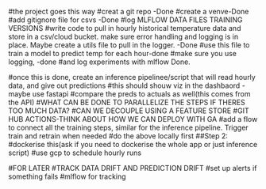 #the project goes this way
#creat a git repo -Done
#create a venve-Done
#add gitignore file for csvs -Done
#log MLFLOW DATA FILES TRAINING VERSIONS 
#write code to pull in hourly historical temperature data and store in a csv/cloud bucket. make sure error handling and logging is in place. Maybe create a utils file to pull in the logger. -Done
#use this file to train a model to predict temp for each hour-done
#make sure you use logging, -done
#and log experiments with mlflow  Done.

#once this is done, create an inference pipelinee/script that will read hourly data, and give out predictions
#this should shouw viz in the dashbaord -maybe use fastapi 
#compare the preds to actuals as well(this comes from the API)
#WHAT CAN BE DONE TO PARALLELIZE THE STEPS IF THERES TOO MUCH DATA?
#CAN WE DECOUPLE USING A FEATURE STORE 
#GIT HUB ACTIONS-THINK ABOUT HOW WE CAN DEPLOY WITH GA
#add a flow to connect all the training steps, similar for the inference 
pipeline. Trigger train and retrain when needed
#do the above locally first 
##Step 2:
#dockerise this(ask if you need to dockerise the whole app or just inference script)
#use gcp to schedule hourly runs 

#FOR LATER 
#TRACK DATA DRIFT AND PREDICTION DRIFT 
#set up alerts if something fails 
#mlflow for tracking
    